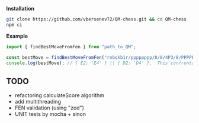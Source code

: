 **Installation**
```bash
git clone https://github.com/vbersenev72/QM-chess.git && cd QM-chess
npm ci
```


**Example**
```ts
import { findBestMoveFromFen } from "path_to_QM";

const bestMove = findBestMoveFromFen("rnbqkb1r/pppppppp/8/8/4P3/8/PPPPPPPP/RNBQKBNR w KQkq - 0 1", 2);
console.log(bestMove); // { E2: 'E4' } || { D2: 'D4' }.  This confrontation will be legendary :-) 
```


## TODO
- refactoring calculateScore algorithm
- add multithreading
- FEN validation (using "zod")
- UNIT tests by mocha + sinon